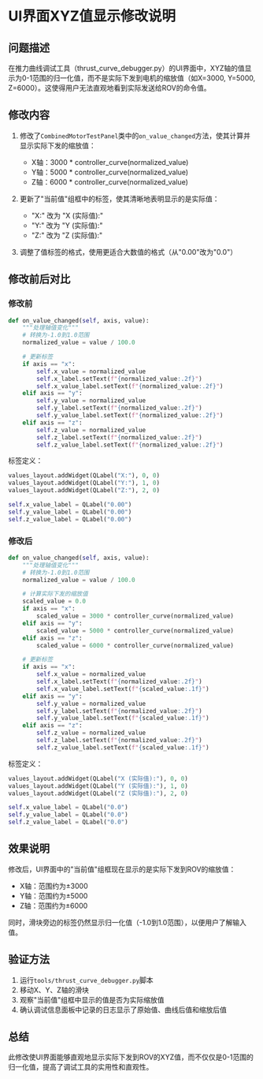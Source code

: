 # UI界面XYZ值显示修改说明

## 问题描述

在推力曲线调试工具（thrust_curve_debugger.py）的UI界面中，XYZ轴的值显示为0-1范围的归一化值，而不是实际下发到电机的缩放值（如X=3000,
Y=5000, Z=6000）。这使得用户无法直观地看到实际发送给ROV的命令值。

## 修改内容

1. 修改了`CombinedMotorTestPanel`类中的`on_value_changed`方法，使其计算并显示实际下发的缩放值：
    - X轴：3000 * controller_curve(normalized_value)
    - Y轴：5000 * controller_curve(normalized_value)
    - Z轴：6000 * controller_curve(normalized_value)

2. 更新了"当前值"组框中的标签，使其清晰地表明显示的是实际值：
    - "X:" 改为 "X (实际值):"
    - "Y:" 改为 "Y (实际值):"
    - "Z:" 改为 "Z (实际值):"

3. 调整了值标签的格式，使用更适合大数值的格式（从"0.00"改为"0.0"）

## 修改前后对比

### 修改前

```python
def on_value_changed(self, axis, value):
    """处理轴值变化"""
    # 转换为-1.0到1.0范围
    normalized_value = value / 100.0

    # 更新标签
    if axis == "x":
        self.x_value = normalized_value
        self.x_label.setText(f"{normalized_value:.2f}")
        self.x_value_label.setText(f"{normalized_value:.2f}")
    elif axis == "y":
        self.y_value = normalized_value
        self.y_label.setText(f"{normalized_value:.2f}")
        self.y_value_label.setText(f"{normalized_value:.2f}")
    elif axis == "z":
        self.z_value = normalized_value
        self.z_label.setText(f"{normalized_value:.2f}")
        self.z_value_label.setText(f"{normalized_value:.2f}")
```

标签定义：

```python
values_layout.addWidget(QLabel("X:"), 0, 0)
values_layout.addWidget(QLabel("Y:"), 1, 0)
values_layout.addWidget(QLabel("Z:"), 2, 0)

self.x_value_label = QLabel("0.00")
self.y_value_label = QLabel("0.00")
self.z_value_label = QLabel("0.00")
```

### 修改后

```python
def on_value_changed(self, axis, value):
    """处理轴值变化"""
    # 转换为-1.0到1.0范围
    normalized_value = value / 100.0

    # 计算实际下发的缩放值
    scaled_value = 0.0
    if axis == "x":
        scaled_value = 3000 * controller_curve(normalized_value)
    elif axis == "y":
        scaled_value = 5000 * controller_curve(normalized_value)
    elif axis == "z":
        scaled_value = 6000 * controller_curve(normalized_value)

    # 更新标签
    if axis == "x":
        self.x_value = normalized_value
        self.x_label.setText(f"{normalized_value:.2f}")
        self.x_value_label.setText(f"{scaled_value:.1f}")
    elif axis == "y":
        self.y_value = normalized_value
        self.y_label.setText(f"{normalized_value:.2f}")
        self.y_value_label.setText(f"{scaled_value:.1f}")
    elif axis == "z":
        self.z_value = normalized_value
        self.z_label.setText(f"{normalized_value:.2f}")
        self.z_value_label.setText(f"{scaled_value:.1f}")
```

标签定义：

```python
values_layout.addWidget(QLabel("X (实际值):"), 0, 0)
values_layout.addWidget(QLabel("Y (实际值):"), 1, 0)
values_layout.addWidget(QLabel("Z (实际值):"), 2, 0)

self.x_value_label = QLabel("0.0")
self.y_value_label = QLabel("0.0")
self.z_value_label = QLabel("0.0")
```

## 效果说明

修改后，UI界面中的"当前值"组框现在显示的是实际下发到ROV的缩放值：

- X轴：范围约为±3000
- Y轴：范围约为±5000
- Z轴：范围约为±6000

同时，滑块旁边的标签仍然显示归一化值（-1.0到1.0范围），以便用户了解输入值。

## 验证方法

1. 运行`tools/thrust_curve_debugger.py`脚本
2. 移动X、Y、Z轴的滑块
3. 观察"当前值"组框中显示的值是否为实际缩放值
4. 确认调试信息面板中记录的日志显示了原始值、曲线后值和缩放后值

## 总结

此修改使UI界面能够直观地显示实际下发到ROV的XYZ值，而不仅仅是0-1范围的归一化值，提高了调试工具的实用性和直观性。